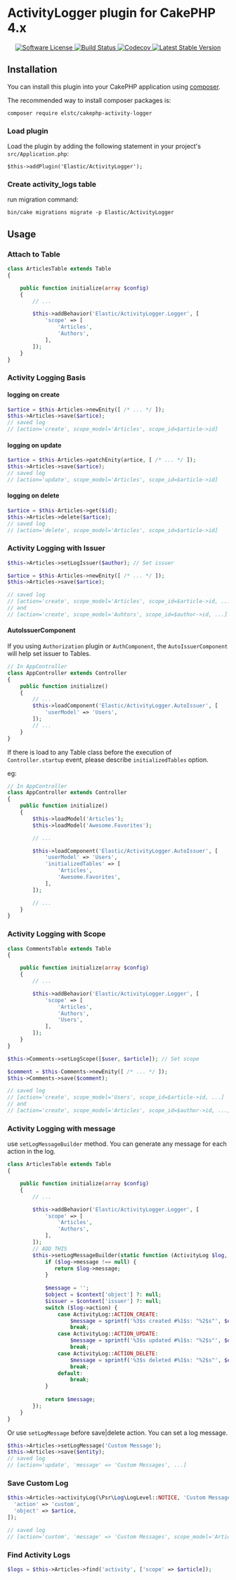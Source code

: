 # ActivityLogger plugin for CakePHP 4.x

<p style="text-align: center">
    <a href="LICENSE.txt" target="_blank">
        <img alt="Software License" src="https://img.shields.io/badge/license-MIT-brightgreen.svg?style=flat-square">
    </a>
    <a href="https://travis-ci.org/elstc/cakephp-activity-logger" target="_blank">
        <img alt="Build Status" src="https://img.shields.io/travis/elstc/cakephp-activity-logger/cake4.svg?style=flat-square">
    </a>
    <a href="https://codecov.io/gh/elstc/cakephp-activity-logger" target="_blank">
        <img alt="Codecov" src="https://img.shields.io/codecov/c/github/elstc/cakephp-activity-logger.svg?style=flat-square">
    </a>
    <a href="https://packagist.org/packages/elstc/cakephp-activity-logger" target="_blank">
        <img alt="Latest Stable Version" src="https://img.shields.io/packagist/v/elstc/cakephp-activity-logger.svg?style=flat-square">
    </a>
</p>

## Installation

You can install this plugin into your CakePHP application using [composer](http://getcomposer.org).

The recommended way to install composer packages is:

```
composer require elstc/cakephp-activity-logger
```

### Load plugin

Load the plugin by adding the following statement in your project's `src/Application.php`:

```
$this->addPlugin('Elastic/ActivityLogger');
```

### Create activity_logs table

run migration command:

```
bin/cake migrations migrate -p Elastic/ActivityLogger
```


## Usage

### Attach to Table

```php
class ArticlesTable extends Table
{

    public function initialize(array $config)
    {
        // ...

        $this->addBehavior('Elastic/ActivityLogger.Logger', [
            'scope' => [
                'Articles',
                'Authors',
            ],
        ]);
    }
}

```

### Activity Logging Basis

#### logging on create
```php
$artice = $this-Articles->newEnity([ /* ... */ ]);
$this->Articles->save($artice);
// saved log
// [action='create', scope_model='Articles', scope_id=$article->id]
```

#### logging on update
```php
$artice = $this-Articles->patchEnity(artice, [ /* ... */ ]);
$this->Articles->save($artice);
// saved log
// [action='update', scope_model='Articles', scope_id=$article->id]
```

#### logging on delete
```php
$artice = $this-Articles->get($id);
$this->Articles->delete($artice);
// saved log
// [action='delete', scope_model='Articles', scope_id=$article->id]
```

### Activity Logging with Issuer

```php
$this->Articles->setLogIssuer($author); // Set issuer

$artice = $this-Articles->newEnity([ /* ... */ ]);
$this->Articles->save($artice);

// saved log
// [action='create', scope_model='Articles', scope_id=$article->id, ...]
// and
// [action='create', scope_model='Auhtors', scope_id=$author->id, ...]
```

#### AutoIssuerComponent

If you using `Authorization` plugin or `AuthComponent`, the `AutoIssuerComponent` will help set issuer to Tables.

```php
// In AppController
class AppController extends Controller
{
    public function initialize()
    {
        // ...
        $this->loadComponent('Elastic/ActivityLogger.AutoIssuer', [
            'userModel' => 'Users',
        ]);
        // ...
    }
}
```

If there is load to any Table class before the execution of `Controller.startup` event,
please describe `initializedTables` option.

eg: 

```php
// In AppController
class AppController extends Controller
{
    public function initialize()
    {
        $this->loadModel('Articles');
        $this->loadModel('Awesome.Favorites');

        // ...

        $this->loadComponent('Elastic/ActivityLogger.AutoIssuer', [
            'userModel' => 'Users',
            'initializedTables' => [
                'Articles',
                'Awesome.Favorites',
            ],
        ]);

        // ...
    }
}
```

### Activity Logging with Scope

```php
class CommentsTable extends Table
{

    public function initialize(array $config)
    {
        // ...

        $this->addBehavior('Elastic/ActivityLogger.Logger', [
            'scope' => [
                'Articles',
                'Authors',
                'Users',
            ],
        ]);
    }
}

```

```php
$this->Comments->setLogScope([$user, $article]); // Set scope

$comment = $this-Comments->newEnity([ /* ... */ ]);
$this->Comments->save($comment);

// saved log
// [action='create', scope_model='Users', scope_id=$article->id, ...]
// and
// [action='create', scope_model='Articles', scope_id=$author->id, ...]
```

### Activity Logging with message

use `setLogMessageBuilder` method. You can generate any message for each action in the log.

```php
class ArticlesTable extends Table
{

    public function initialize(array $config)
    {
        // ...

        $this->addBehavior('Elastic/ActivityLogger.Logger', [
            'scope' => [
                'Articles',
                'Authors',
            ],
        ]);
        // ADD THIS
        $this->setLogMessageBuilder(static function (ActivityLog $log, array $context) {
            if ($log->message !== null) {
               return $log->message;
            }
            
            $message = '';
            $object = $context['object'] ?: null;
            $issuer = $context['issuer'] ?: null;
            switch ($log->action) {
                case ActivityLog::ACTION_CREATE:
                    $message = sprintf('%3$s created #%1$s: "%2$s"', $object->id, $object->title, $issuer->username);
                    break;
                case ActivityLog::ACTION_UPDATE:
                    $message = sprintf('%3$s updated #%1$s: "%2$s"', $object->id, $object->title, $issuer->username);
                    break;
                case ActivityLog::ACTION_DELETE:
                    $message = sprintf('%3$s deleted #%1$s: "%2$s"', $object->id, $object->title, $issuer->username);
                    break;
                default:
                    break;
            }
            
            return $message;
        });
    }
}

```

Or use `setLogMessage` before save|delete action. You can set a log message. 

```php
$this->Articles->setLogMessage('Custom Message');
$this->Articles->save($entity);
// saved log
// [action='update', 'message' => 'Custom Messages', ...]
```

### Save Custom Log

```php
$this->Articles->activityLog(\Psr\Log\LogLevel::NOTICE, 'Custom Messages', [
  'action' => 'custom',
  'object' => $artice,
]);

// saved log
// [action='custom', 'message' => 'Custom Messages', scope_model='Articles', scope_id=$article->id, ...]
```

### Find Activity Logs

```php
$logs = $this->Articles->find('activity', ['scope' => $article]);
```
